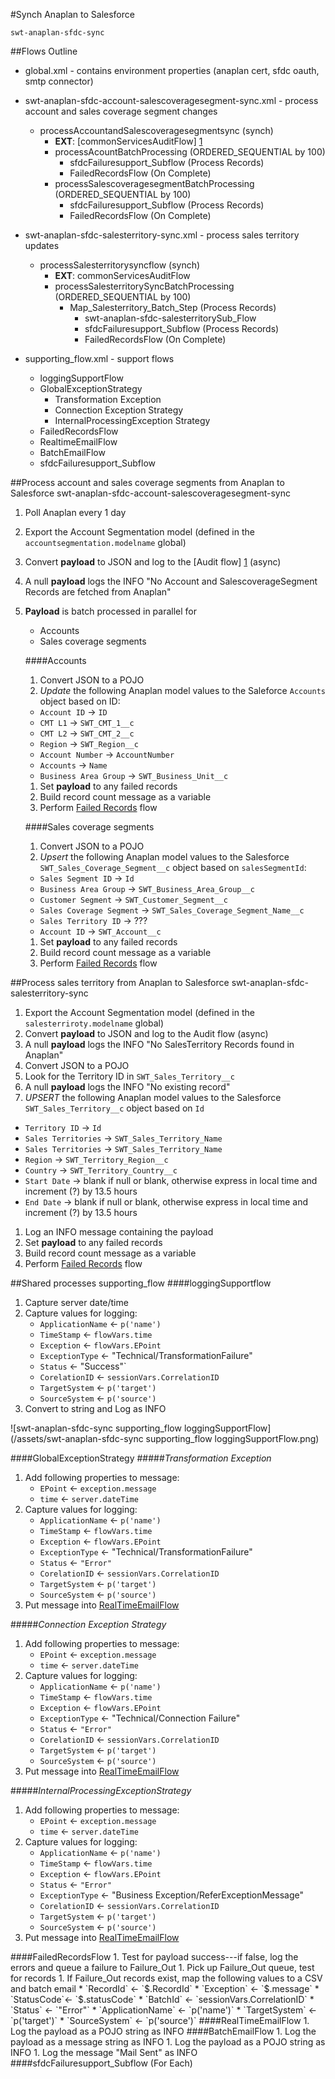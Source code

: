 #Synch Anaplan to Salesforce

    swt-anaplan-sfdc-sync
   
##Flows Outline

* global.xml - contains environment properties (anaplan cert, sfdc oauth, smtp connector)

* swt-anaplan-sfdc-account-salescoveragesegment-sync.xml - process account and sales coverage segment changes
   * processAccountandSalescoveragesegmentsync (synch)
      * **EXT**: [commonServicesAuditFlow] [1]
      * processAcountBatchProcessing (ORDERED_SEQUENTIAL by 100)
         * sfdcFailuresupport_Subflow (Process Records)
         * FailedRecordsFlow (On Complete)
      * processSalescoveragesegmentBatchProcessing (ORDERED_SEQUENTIAL by 100)
         * sfdcFailuresupport_Subflow (Process Records)
         * FailedRecordsFlow (On Complete)
      
* swt-anaplan-sfdc-salesterritory-sync.xml - process sales territory updates
   * processSalesterritorysyncflow (synch)
      * **EXT**: commonServicesAuditFlow
      * processSalesterritorySyncBatchProcessing (ORDERED_SEQUENTIAL by 100)
         * Map_Salesterritory_Batch_Step (Process Records)
            * swt-anaplan-sfdc-salesterritorySub_Flow
            * sfdcFailuresupport_Subflow (Process Records)
            * FailedRecordsFlow (On Complete)
      
* supporting_flow.xml - support flows
   * loggingSupportFlow
   * GlobalExceptionStrategy
      * Transformation Exception
      * Connection Exception Strategy
      * InternalProcessingException Strategy
   * FailedRecordsFlow
   * RealtimeEmailFlow
   * BatchEmailFlow
   * sfdcFailuresupport_Subflow

##Process account and sales coverage segments from Anaplan to Salesforce
    swt-anaplan-sfdc-account-salescoveragesegment-sync  
  
1. Poll Anaplan every 1 day
1. Export the Account Segmentation model (defined in the `accountsegmentation.modelname` global)
1. Convert **payload** to JSON and log to the [Audit flow] [1] (async)
1. A null **payload** logs the INFO "No Account and SalescoverageSegment Records are fetched from Anaplan"
1. **Payload** is batch processed in parallel for  
   * Accounts  
   * Sales coverage segments  

   ####Accounts
   1.   Convert JSON to a POJO
   1.   *Update* the following Anaplan model values to the Saleforce `Accounts` object based on ID:
      * `Account ID` -> `ID`
      * `CMT L1` -> `SWT_CMT_1__c`
      * `CMT L2` -> `SWT_CMT_2__c`
      * `Region` -> `SWT_Region__c`
      * `Account Number` -> `AccountNumber`
      * `Accounts` -> `Name`
      * `Business Area Group` -> `SWT_Business_Unit__c`
   1.   Set **payload** to any failed records
   1.   Build record count message as a variable
   1.   Perform <A href="#FailedRecordsFlow">Failed Records</A> flow
  
   ####Sales coverage segments
   1.   Convert JSON to a POJO
   1.   *Upsert* the following Anaplan model values to the Salesforce `SWT_Sales_Coverage_Segment__c` object based on `salesSegmentId`:
      * `Sales Segment ID` -> `Id`
      * `Business Area Group` -> `SWT_Business_Area_Group__c`
      * `Customer Segment` -> `SWT_Customer_Segment__c`
      * `Sales Coverage Segment` -> `SWT_Sales_Coverage_Segment_Name__c`
      * `Sales Territory ID` -> ???
      * `Account ID` -> `SWT_Account__c`
   1.   Set **payload** to any failed records
   1.   Build record count message as a variable
   1.   Perform <A href="#FailedRecordsFlow">Failed Records</A> flow

  
##Process sales territory from Anaplan to Salesforce
    swt-anaplan-sfdc-salesterritory-sync
    
1. Export the Account Segmentation model (defined in the `salesterriroty.modelname` global)
1. Convert **payload** to JSON and log to the Audit flow (async)
1. A null **payload** logs the INFO "No SalesTerritory Records found in Anaplan"
1. Convert JSON to a POJO
1. Look for the Territory ID in `SWT_Sales_Territory__c`
1. A null **payload** logs the INFO "No existing record"
1. *UPSERT* the following Anaplan model values to the Salesforce `SWT_Sales_Territory__c` object based on `Id`
  * `Territory ID` -> `Id`
  * `Sales Territories` -> `SWT_Sales_Territory_Name`
  * `Sales Territories` -> `SWT_Sales_Territory_Name`
  * `Region` -> `SWT_Territory_Region__c`
  * `Country` -> `SWT_Territory_Country__c`
  * `Start Date` -> blank if null or blank, otherwise express in local time and increment (?) by 13.5 hours
  * `End Date` ->  blank if null or blank, otherwise express in local time and increment (?) by 13.5 hours
1. Log an INFO message containing the payload
1. Set **payload** to any failed records
1. Build record count message as a variable
1. Perform <A href="#FailedRecordsFlow">Failed Records</A> flow


##Shared processes
    supporting_flow
<A name="loggingSupportFlow">
####loggingSupportflow</A>
   1. Capture server date/time
   1. Capture values for logging:
      * `ApplicationName` <- `p('name')`
      * `TimeStamp` <- `flowVars.time`
      * `Exception` <- `flowVars.EPoint`
      * `ExceptionType` <- "Technical/TransformationFailure"
      * `Status` <- "Success"`
      * `CorelationID` <- `sessionVars.CorrelationID`
      * `TargetSystem` <- `p('target')`
      * `SourceSystem` <- `p('source')`
   1.  Convert to string and Log as INFO

![swt-anaplan-sfdc-sync supporting_flow loggingSupportFlow] (/assets/swt-anaplan-sfdc-sync supporting_flow loggingSupportFlow.png)

####GlobalExceptionStrategy
#####*Transformation Exception*
   1. Add following properties to message:
      * `EPoint` <- `exception.message`
      * `time` <- `server.dateTime`
   1. Capture values for logging:
      * `ApplicationName` <- `p('name')`
      * `TimeStamp` <- `flowVars.time`
      * `Exception` <- `flowVars.EPoint`
      * `ExceptionType` <- "Technical/TransformationFailure"
      * `Status` <- `"Error"`
      * `CorelationID` <- `sessionVars.CorrelationID`
      * `TargetSystem` <- `p('target')`
      * `SourceSystem` <- `p('source')`
   1.  Put message into <A href="#RealTimeEmailFlow">RealTimeEmailFlow</A>
   
#####*Connection Exception Strategy*
   1. Add following properties to message:
      * `EPoint` <- `exception.message`
      * `time` <- `server.dateTime`
   1. Capture values for logging:
      * `ApplicationName` <- `p('name')`
      * `TimeStamp` <- `flowVars.time`
      * `Exception` <- `flowVars.EPoint`
      * `ExceptionType` <- "Technical/Connection Failure"
      * `Status` <- `"Error"`
      * `CorelationID` <- `sessionVars.CorrelationID`
      * `TargetSystem` <- `p('target')`
      * `SourceSystem` <- `p('source')`
   1.  Put message into <A href="#RealTimeEmailFlow">RealTimeEmailFlow</A>

#####*InternalProcessingExceptionStrategy*
   1. Add following properties to message:
      * `EPoint` <- `exception.message`
      * `time` <- `server.dateTime`
   1. Capture values for logging:
      * `ApplicationName` <- `p('name')`
      * `TimeStamp` <- `flowVars.time`
      * `Exception` <- `flowVars.EPoint`
      * `Status` <- `"Error"`
      * `ExceptionType` <- "Business Exception/ReferExceptionMessage"
      * `CorelationID` <- `sessionVars.CorrelationID`
      * `TargetSystem` <- `p('target')`
      * `SourceSystem` <- `p('source')`
   1.  Put message into <A href="#RealTimeEmailFlow">RealTimeEmailFlow</A>         
   
<A name="FailedRecordsFlow">
####FailedRecordsFlow</A>
   1. Test for payload success---if false, log the errors and queue a failure to Failure_Out
   1. Pick up Failure_Out queue, test for records
   1. If Failure_Out records exist, map the following values to a CSV and batch email 
      * `RecordId` <- `$.RecordId`
      * `Exception` <- `$.message`
      * `StatusCode`<- `$.statusCode`
      * `BatchId` <- `sessionVars.CorrelationID`
      * `Status` <- `"Error"`
      * `ApplicationName` <- `p('name')`
      * `TargetSystem` <- `p('target')`
      * `SourceSystem` <- `p('source')`
      
<A name="RealTimeEmailFlow">
####RealTimeEmailFlow</A>
   1. Log the payload as a POJO string as INFO
   
<A name="BatchEmailFlow">
####BatchEmailFlow</A>
   1. Log the payload as a message string as INFO
   1. Log the payload as a POJO string as INFO
   1. Log the message "Mail Sent" as INFO
   
<A name="sfdcFailuresupport_Subflow">
####sfdcFailuresupport_Subflow (For Each)</A?
   1. If payload success if "false", log payload errors as INFO
   1. Set flowvars for payload error message and payload error status
   1. Capture the following values for logging:
      * `RecordId` <- `payload.id`
      * `message` <- `flowVars.sfmessage`
      * `statusCode` <- `flowVars.sfStatus`
   1. Log payload as INFO
   1. Send flow to internal VM endpoint "Failure_Out"
   

[1]: https://github.com/lcgillies/TestGitHubPages/edit/dev/CommonServicesWrapper/
